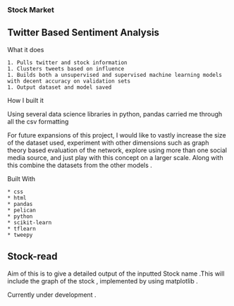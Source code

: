 ### Stock Market

## Twitter Based Sentiment Analysis
What it does

    1. Pulls twitter and stock information
    1. Clusters tweets based on influence
    1. Builds both a unsupervised and supervised machine learning models with decent accuracy on validation sets
    1. Output dataset and model saved

How I built it

Using several data science libraries in python, pandas carried me through all the csv formatting


For future expansions of this project, I would like to vastly increase the size of the dataset used, experiment with other dimensions such as graph theory based evaluation of the network, explore using more than one social media source, and just play with this concept on a larger scale. Along with this combine the datasets from the other models .

Built With

    * css
    * html
    * pandas
    * pelican
    * python
    * scikit-learn
    * tflearn
    * tweepy









## Stock-read
Aim of this is to give a detailed output of the inputted Stock name .This will include the graph of the stock , implemented by using matplotlib .

Currently under development .
